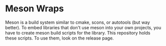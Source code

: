 # Meson Wraps
Meson is a build system similar to cmake, scons, or autotools (but way better). To embed libraries that don't use meson into your own projects, you have to create meson build scripts for the library. This repository holds these scripts. To use them, look on the release page.
